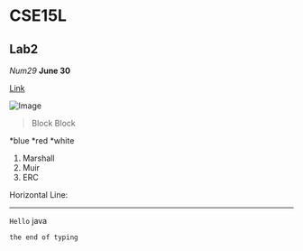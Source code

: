 # CSE15L
## Lab2

*Num29*
**June 30**

[Link](https://www.google.com/search?gs_ssp=eJzj4tDP1TcwL8vKNWD0YilNLk4BACbgBMA&q=ucsd&oq=ucsd&aqs=chrome.1.69i60j46i433i512j0i131i433i512l3j69i65j69i60l2.2915j0j7&sourceid=chrome&ie=UTF-8)

![Image](https://ucsdnews.ucsd.edu/news_uploads/Resized_Geisel_Library_08.31.jpg)

> Block
> Block

*blue
*red
*white

1. Marshall
2. Muir
3. ERC

Horizontal Line:

***

`Hello` java

```
the end of typing
```

